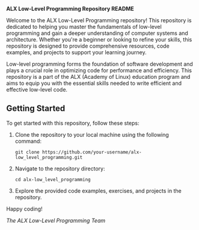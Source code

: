 **ALX Low-Level Programming Repository README**

Welcome to the ALX Low-Level Programming repository! This repository is dedicated to helping you master the fundamentals of low-level programming and gain a deeper understanding of computer systems and architecture. Whether you're a beginner or looking to refine your skills, this repository is designed to provide comprehensive resources, code examples, and projects to support your learning journey.

Low-level programming forms the foundation of software development and plays a crucial role in optimizing code for performance and efficiency. This repository is a part of the ALX (Academy of Linux) education program and aims to equip you with the essential skills needed to write efficient and effective low-level code.

## Getting Started

To get started with this repository, follow these steps:

1. Clone the repository to your local machine using the following command:
   ```
   git clone https://github.com/your-username/alx-low_level_programming.git
   ```

2. Navigate to the repository directory:
   ```
   cd alx-low_level_programming
   ```

3. Explore the provided code examples, exercises, and projects in the repository.

Happy coding!

_The ALX Low-Level Programming Team_

